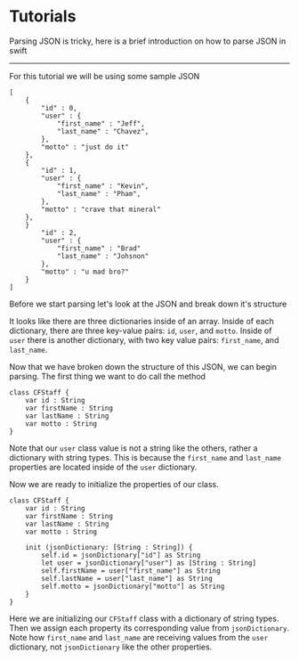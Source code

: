Tutorials
=========

Parsing JSON is tricky, here is a brief introduction on how to parse JSON in swift

----

For this tutorial we will be using some sample JSON

```
[
    {
        "id" : 0,
        "user" : {
            "first_name" : "Jeff",
            "last_name" : "Chavez",
        },
        "motto" : "just do it"
    },
    {
        "id" : 1,
        "user" : {
            "first_name" : "Kevin",
            "last_name" : "Pham",
        },
        "motto" : "crave that mineral"
    },
    }
        "id" : 2,
        "user" : {
            "first_name" : "Brad"
            "last_name" : "Johsnon"
        },
        "motto" : "u mad bro?"
    }
]

```
Before we start parsing let's look at the JSON and break down it's structure


It looks like there are three dictionaries inside of an array.
Inside of each dictionary, there are three key-value pairs: `id`, `user`, and `motto`.
Inside of `user` there is another dictionary, with two key value pairs: `first_name`, and `last_name`.

Now that we have broken down the structure of this JSON, we can begin parsing. The first thing we want to do call the method 

```
class CFStaff {
    var id : String
    var firstName : String
    var lastName : String
    var motto : String
}
```

Note that our `user` class value is not a string like the others, rather a dictionary with string types. This is because the `first_name` and `last_name` properties are located inside of the `user` dictionary. 

Now we are ready to initialize the properties of our class. 

```
class CFStaff {
    var id : String
    var firstName : String
    var lastName : String
    var motto : String

    init (jsonDictionary: [String : String]) {
        self.id = jsonDictionary["id"] as String
        let user = jsonDictionary["user"] as [String : String]
        self.firstName = user["first_name"] as String
        self.lastName = user["last_name"] as String
        self.motto = jsonDictionary["motto"] as String
    }
}
```

Here we are initializing our `CFStaff` class with a dictionary of string types. Then we assign each property its corresponding value from `jsonDictionary`. Note how `first_name` and `last_name` are receiving values from the `user` dictionary, not `jsonDictionary` like the other properties.















